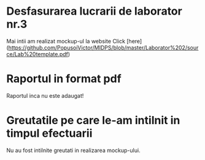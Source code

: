 # Desfasurarea lucrarii de laborator nr.3

Mai intii am realizat mockup-ul la website Click [here]
(https://github.com/PopusoiVictor/MIDPS/blob/master/Laborator%202/source/Lab%20template.pdf)

# Raportul in format pdf

Raportul inca nu este adaugat!

# Greutatile pe care le-am intilnit in timpul efectuarii 

Nu au fost intilnite greutati in realizarea mockup-ului.